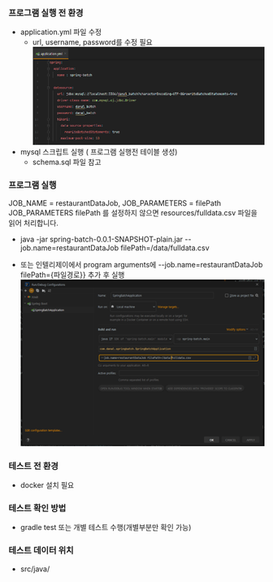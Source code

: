 
### 프로그램 실행 전 환경
- application.yml 파일 수정
  - url, username, password를 수정 필요
![img_1.png](img_1.png)
- mysql 스크립트 실행 ( 프로그램 실행전 테이블 생성)
  - schema.sql 파일 참고

### 프로그램 실행
JOB_NAME = restaurantDataJob,
JOB_PARAMETERS = filePath
JOB_PARAMETERS filePath 를 설정하지 않으면 resources/fulldata.csv 파일을 읽어 처리합니다.
- java -jar spring-batch-0.0.1-SNAPSHOT-plain.jar --job.name=restaurantDataJob filePath=/data/fulldata.csv

- 또는 인텔리제이에서 program arguments에  --job.name=restaurantDataJob filePath={파일경로}} 추가 후 실행
![img.png](img.png)

### 테스트 전 환경
- docker 설치 필요

### 테스트 확인 방법
- gradle test 또는 개별 테스트 수행(개별부분만 확인 가능)

### 테스트 데이터 위치
- src/java/
